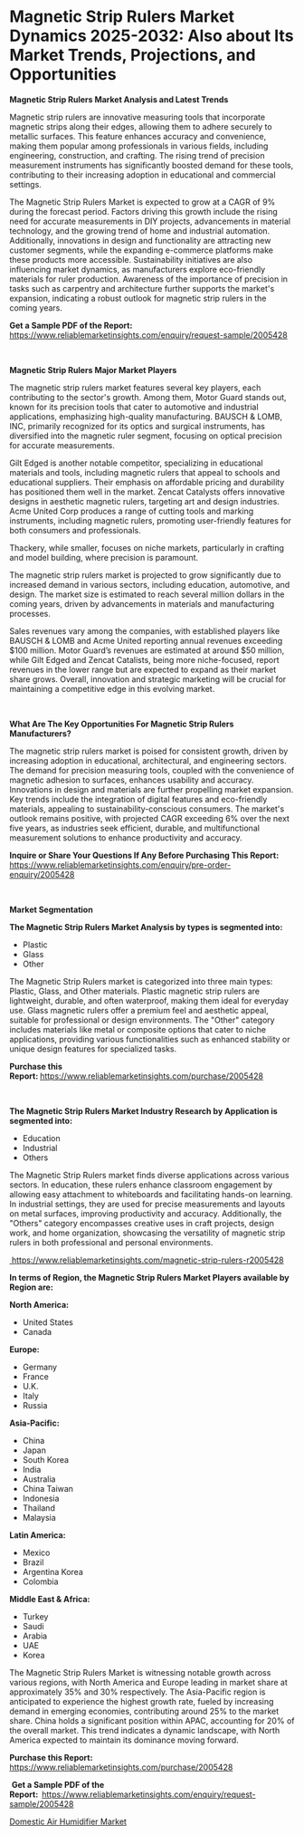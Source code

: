 <p><h1>Magnetic Strip Rulers Market Dynamics 2025-2032: Also about Its Market Trends, Projections, and Opportunities</h1></p><p><strong>Magnetic Strip Rulers Market Analysis and Latest Trends</strong></p>
<p><p>Magnetic strip rulers are innovative measuring tools that incorporate magnetic strips along their edges, allowing them to adhere securely to metallic surfaces. This feature enhances accuracy and convenience, making them popular among professionals in various fields, including engineering, construction, and crafting. The rising trend of precision measurement instruments has significantly boosted demand for these tools, contributing to their increasing adoption in educational and commercial settings.</p><p>The Magnetic Strip Rulers Market is expected to grow at a CAGR of 9% during the forecast period. Factors driving this growth include the rising need for accurate measurements in DIY projects, advancements in material technology, and the growing trend of home and industrial automation. Additionally, innovations in design and functionality are attracting new customer segments, while the expanding e-commerce platforms make these products more accessible. Sustainability initiatives are also influencing market dynamics, as manufacturers explore eco-friendly materials for ruler production. Awareness of the importance of precision in tasks such as carpentry and architecture further supports the market's expansion, indicating a robust outlook for magnetic strip rulers in the coming years.</p></p>
<p><strong>Get a Sample PDF of the Report:&nbsp;</strong> <a href="https://www.reliablemarketinsights.com/enquiry/request-sample/2005428?utm_campaign=3291&utm_medium=2&utm_source=Github&utm_content=ia&utm_term=06042025&utm_id=magnetic-strip-rulers">https://www.reliablemarketinsights.com/enquiry/request-sample/2005428</a></p>
<p>&nbsp;</p>
<p><strong>Magnetic Strip Rulers Major Market Players</strong></p>
<p><p>The magnetic strip rulers market features several key players, each contributing to the sector's growth. Among them, Motor Guard stands out, known for its precision tools that cater to automotive and industrial applications, emphasizing high-quality manufacturing. BAUSCH & LOMB, INC, primarily recognized for its optics and surgical instruments, has diversified into the magnetic ruler segment, focusing on optical precision for accurate measurements.</p><p>Gilt Edged is another notable competitor, specializing in educational materials and tools, including magnetic rulers that appeal to schools and educational suppliers. Their emphasis on affordable pricing and durability has positioned them well in the market. Zencat Catalysts offers innovative designs in aesthetic magnetic rulers, targeting art and design industries. Acme United Corp produces a range of cutting tools and marking instruments, including magnetic rulers, promoting user-friendly features for both consumers and professionals.</p><p>Thackery, while smaller, focuses on niche markets, particularly in crafting and model building, where precision is paramount.</p><p>The magnetic strip rulers market is projected to grow significantly due to increased demand in various sectors, including education, automotive, and design. The market size is estimated to reach several million dollars in the coming years, driven by advancements in materials and manufacturing processes.</p><p>Sales revenues vary among the companies, with established players like BAUSCH & LOMB and Acme United reporting annual revenues exceeding $100 million. Motor Guard’s revenues are estimated at around $50 million, while Gilt Edged and Zencat Catalists, being more niche-focused, report revenues in the lower range but are expected to expand as their market share grows. Overall, innovation and strategic marketing will be crucial for maintaining a competitive edge in this evolving market.</p></p>
<p>&nbsp;</p>
<p><strong>What Are The Key Opportunities For Magnetic Strip Rulers Manufacturers?</strong></p>
<p><p>The magnetic strip rulers market is poised for consistent growth, driven by increasing adoption in educational, architectural, and engineering sectors. The demand for precision measuring tools, coupled with the convenience of magnetic adhesion to surfaces, enhances usability and accuracy. Innovations in design and materials are further propelling market expansion. Key trends include the integration of digital features and eco-friendly materials, appealing to sustainability-conscious consumers. The market's outlook remains positive, with projected CAGR exceeding 6% over the next five years, as industries seek efficient, durable, and multifunctional measurement solutions to enhance productivity and accuracy.</p></p>
<p><strong>Inquire or Share Your Questions If Any Before Purchasing This Report:</strong> <a href="https://www.reliablemarketinsights.com/enquiry/pre-order-enquiry/2005428?utm_campaign=3291&utm_medium=2&utm_source=Github&utm_content=ia&utm_term=06042025&utm_id=magnetic-strip-rulers">https://www.reliablemarketinsights.com/enquiry/pre-order-enquiry/2005428</a></p>
<p>&nbsp;</p>
<p><strong>Market Segmentation</strong></p>
<p><strong>The Magnetic Strip Rulers Market Analysis by types is segmented into:</strong></p>
<p><ul><li>Plastic</li><li>Glass</li><li>Other</li></ul></p>
<p><p>The Magnetic Strip Rulers market is categorized into three main types: Plastic, Glass, and Other materials. Plastic magnetic strip rulers are lightweight, durable, and often waterproof, making them ideal for everyday use. Glass magnetic rulers offer a premium feel and aesthetic appeal, suitable for professional or design environments. The "Other" category includes materials like metal or composite options that cater to niche applications, providing various functionalities such as enhanced stability or unique design features for specialized tasks.</p></p>
<p><strong>Purchase this Report:&nbsp;</strong><a href="https://www.reliablemarketinsights.com/purchase/2005428?utm_campaign=3291&utm_medium=2&utm_source=Github&utm_content=ia&utm_term=06042025&utm_id=magnetic-strip-rulers">https://www.reliablemarketinsights.com/purchase/2005428</a></p>
<p>&nbsp;</p>
<p><strong>The Magnetic Strip Rulers Market Industry Research by Application is segmented into:</strong></p>
<p><ul><li>Education</li><li>Industrial</li><li>Others</li></ul></p>
<p><p>The Magnetic Strip Rulers market finds diverse applications across various sectors. In education, these rulers enhance classroom engagement by allowing easy attachment to whiteboards and facilitating hands-on learning. In industrial settings, they are used for precise measurements and layouts on metal surfaces, improving productivity and accuracy. Additionally, the "Others" category encompasses creative uses in craft projects, design work, and home organization, showcasing the versatility of magnetic strip rulers in both professional and personal environments.</p></p>
<p><a href="https://www.reliablemarketinsights.com/magnetic-strip-rulers-r2005428?utm_campaign=3291&utm_medium=2&utm_source=Github&utm_content=ia&utm_term=06042025&utm_id=magnetic-strip-rulers">&nbsp;https://www.reliablemarketinsights.com/magnetic-strip-rulers-r2005428</a></p>
<p><strong>In terms of Region, the Magnetic Strip Rulers Market Players available by Region are:</strong></p>
<p>
    <p> <strong> North America: </strong>
        <ul>
            <li>United States</li>
            <li>Canada</li>
        </ul>
        </p> 
    <p> <strong> Europe: </strong>
        <ul>
            <li>Germany</li>
            <li>France</li>
            <li>U.K.</li>
            <li>Italy</li>
            <li>Russia</li>
        </ul>
        </p> 
    <p> <strong> Asia-Pacific: </strong>
        <ul>
            <li>China</li>
            <li>Japan</li>
            <li>South Korea</li>
            <li>India</li>
            <li>Australia</li>
            <li>China Taiwan</li>
            <li>Indonesia</li>
            <li>Thailand</li>
            <li>Malaysia</li>
        </ul>
        </p> 
    <p> <strong> Latin America: </strong>
        <ul>
            <li>Mexico</li>
            <li>Brazil</li>
            <li>Argentina Korea</li>
            <li>Colombia</li>
        </ul>
        </p> 
    <p> <strong> Middle East & Africa: </strong>
        <ul>
            <li>Turkey</li>
            <li>Saudi</li>
            <li>Arabia</li>
            <li>UAE</li>
            <li>Korea</li>
        </ul>
    </p>
    </p>
<p><p>The Magnetic Strip Rulers Market is witnessing notable growth across various regions, with North America and Europe leading in market share at approximately 35% and 30% respectively. The Asia-Pacific region is anticipated to experience the highest growth rate, fueled by increasing demand in emerging economies, contributing around 25% to the market share. China holds a significant position within APAC, accounting for 20% of the overall market. This trend indicates a dynamic landscape, with North America expected to maintain its dominance moving forward.</p></p>
<p><strong>Purchase this Report: </strong><a href="https://www.reliablemarketinsights.com/purchase/2005428?utm_campaign=3291&utm_medium=2&utm_source=Github&utm_content=ia&utm_term=06042025&utm_id=magnetic-strip-rulers">https://www.reliablemarketinsights.com/purchase/2005428</a></p>
<p>&nbsp;<strong>Get a Sample PDF of the Report:&nbsp;&nbsp;</strong><a href="https://www.reliablemarketinsights.com/enquiry/request-sample/2005428?utm_campaign=3291&utm_medium=2&utm_source=Github&utm_content=ia&utm_term=06042025&utm_id=magnetic-strip-rulers">https://www.reliablemarketinsights.com/enquiry/request-sample/2005428</a></p>
<p><strong></strong></p>
<p><p><a href="https://github.com/sderolza/Market-Research-Report-List-1/blob/main/domestic-air-humidifier-market.md?utm_campaign=3291&utm_medium=2&utm_source=Github&utm_content=ia&utm_term=06042025&utm_id=magnetic-strip-rulers">Domestic Air Humidifier Market</a></p></p>